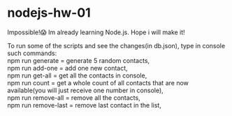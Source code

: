 # nodejs-hw-01
Impossible!😱
Im already learning Node.js. Hope i will make it!


To run some of the scripts and see the changes(in db.json), type in console such commands:           
npm run generate = generate 5 random contacts,     
npm run add-one = add one new contact,     
npm run get-all = get all the contacts in console,     
npm run count = get a whole count of all contacts that are now available(you will just receive one number in console),     
npm run remove-all = remove all the contacts,     
npm run remove-last = remove last contact in the list,      

